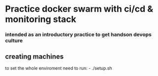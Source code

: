 # Practice docker swarm with ci/cd & monitoring stack

### intended as an introductory practice to get handson devops culture

## creating machines

to set the whole enviroment need to run:
    - ./setup.sh



